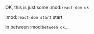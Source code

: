 OK, this is just some :mod:`react-dom ok`

:mod:`react-dom start` start

In between :mod:`between ok`...
